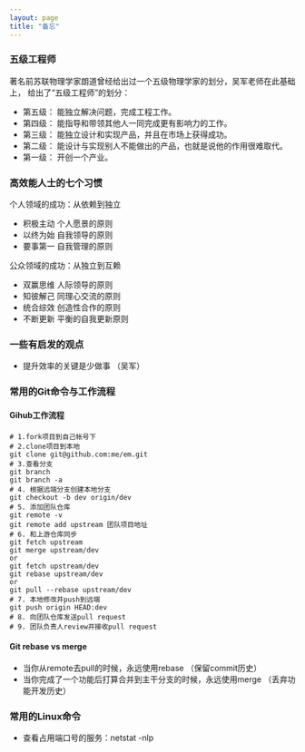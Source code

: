 ```yaml
---
layout: page
title: "备忘"
---
```


### 五级工程师

著名前苏联物理学家朗道曾经给出过一个五级物理学家的划分，吴军老师在此基础上，
给出了“五级工程师”的划分：

* 第五级： 能独立解决问题，完成工程工作。
* 第四级： 能指导和带领其他人一同完成更有影响力的工作。
* 第三级： 能独立设计和实现产品，并且在市场上获得成功。
* 第二级： 能设计与实现别人不能做出的产品，也就是说他的作用很难取代。
* 第一级： 开创一个产业。

### 高效能人士的七个习惯

个人领域的成功：从依赖到独立

* 积极主动 个人愿景的原则
* 以终为始 自我领导的原则
* 要事第一 自我管理的原则

公众领域的成功：从独立到互赖

* 双赢思维 人际领导的原则
* 知彼解己 同理心交流的原则 
* 统合综效 创造性合作的原则 
* 不断更新 平衡的自我更新原则 

### 一些有启发的观点
* 提升效率的关键是少做事 （吴军）

### 常用的Git命令与工作流程

#### Gihub工作流程
```
# 1.fork项目到自己帐号下
# 2.clone项目到本地
git clone git@github.com:me/em.git
# 3.查看分支
git branch
git branch -a
# 4. 根据远端分支创建本地分支
git checkout -b dev origin/dev
# 5. 添加团队仓库
git remote -v
git remote add upstream 团队项目地址
# 6. 和上游仓库同步
git fetch upstream
git merge upstream/dev
or
git fetch upstream/dev
git rebase upstream/dev
or
git pull --rebase upstream/dev
# 7. 本地修改并push到远端
git push origin HEAD:dev
# 8. 向团队仓库发送pull request
# 9. 团队负责人review并接收pull request
```

#### Git rebase vs merge
* 当你从remote去pull的时候，永远使用rebase （保留commit历史）
* 当你完成了一个功能后打算合并到主干分支的时候，永远使用merge
  （丢弃功能开发历史）

### 常用的Linux命令
* 查看占用端口号的服务：netstat -nlp
